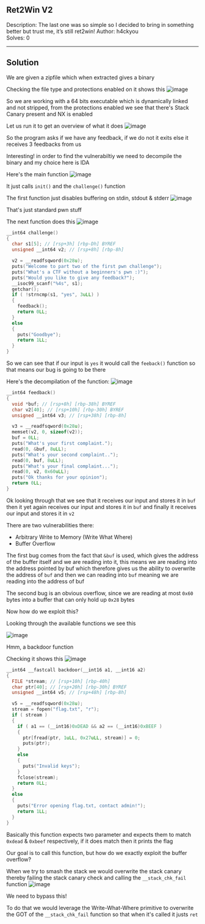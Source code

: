 ## Ret2Win V2

Description: The last one was so simple so I decided to bring in something better but trust me, it’s still ret2win!
Author: h4ckyou<br>
Solves: 0

---
Solution
---

We are given a zipfile which when extracted gives a binary

Checking the file type and protections enabled on it shows this
![image](https://github.com/user-attachments/assets/2db95a41-2813-479c-b7d2-43d72b4e6996)

So we are working with a 64 bits executable which is dynamically linked and not stripped, from the protections enabled we see that there's Stack Canary present and NX is enabled

Let us run it to get an overview of what it does
![image](https://github.com/user-attachments/assets/779cadb5-7269-4277-b93b-9e4adf1c3650)

So the program asks if we have any feedback, if we do not it exits else it receives 3 feedbacks from us

Interesting! in order to find the vulnerabiltiy we need to decompile the binary and my choice here is IDA

Here's the main function
![image](https://github.com/user-attachments/assets/82d757f3-4df4-4069-ae0d-b29e47263bfe)

It just calls `init()` and the `challenge()` function

The first function just disables buffering on stdin, stdout & stderr
![image](https://github.com/user-attachments/assets/605b401d-fa23-4412-8305-8c5a11aa16e5)

That's just standard pwn stuff

The next function does this
![image](https://github.com/user-attachments/assets/9c15803f-2369-4703-97c3-a5c8858e47c3)

```c
__int64 challenge()
{
  char s1[5]; // [rsp+3h] [rbp-Dh] BYREF
  unsigned __int64 v2; // [rsp+8h] [rbp-8h]

  v2 = __readfsqword(0x28u);
  puts("Welcome to part two of the first pwn challenge");
  puts("What's a CTF without a beginners's pwn :)");
  puts("Would you like to give any feedback?");
  __isoc99_scanf("%4s", s1);
  getchar();
  if ( !strncmp(s1, "yes", 3uLL) )
  {
    feedback();
    return 0LL;
  }
  else
  {
    puts("Goodbye");
    return 1LL;
  }
}
```

So we can see that if our input is `yes` it would call the `feeback()` function so that means our bug is going to be there

Here's the decompilation of the function:
![image](https://github.com/user-attachments/assets/d7a66526-44bf-472a-82bc-3e3eef36e544)

```c
__int64 feedback()
{
  void *buf; // [rsp+8h] [rbp-38h] BYREF
  char v2[40]; // [rsp+10h] [rbp-30h] BYREF
  unsigned __int64 v3; // [rsp+38h] [rbp-8h]

  v3 = __readfsqword(0x28u);
  memset(v2, 0, sizeof(v2));
  buf = 0LL;
  puts("What's your first complaint.");
  read(0, &buf, 8uLL);
  puts("What's your second complaint..");
  read(0, buf, 8uLL);
  puts("What's your final complaint...");
  read(0, v2, 0x60uLL);
  puts("Ok thanks for your opinion");
  return 0LL;
}
```

Ok looking through that we see that it receives our input and stores it in `buf` then it yet again receives our input and stores it in `buf` and finally it receives our input and stores it in `v2`

There are two vulnerabilities there:
- Arbitrary Write to Memory (Write What Where)
- Buffer Overflow

The first bug comes from the fact that `&buf` is used, which gives the address of the buffer itself and we are reading into it, this means we are reading into the address pointed by buf which therefore gives us the ability to overwrite the address of `buf` and then we can reading into `buf` meaning we are reading into the address of buf

The second bug is an obvious overflow, since we are reading at most `0x60` bytes into a buffer that can only hold up `0x28` bytes

Now how do we exploit this?

Looking through the available functions we see this

![image](https://github.com/user-attachments/assets/6e55efe4-1566-4795-a549-0dc1cf54726f)

Hmm, a backdoor function

Checking it shows this
![image](https://github.com/user-attachments/assets/2487856b-1cf2-483a-9e95-09ed44012b21)

```c
__int64 __fastcall backdoor(__int16 a1, __int16 a2)
{
  FILE *stream; // [rsp+10h] [rbp-40h]
  char ptr[40]; // [rsp+20h] [rbp-30h] BYREF
  unsigned __int64 v5; // [rsp+48h] [rbp-8h]

  v5 = __readfsqword(0x28u);
  stream = fopen("flag.txt", "r");
  if ( stream )
  {
    if ( a1 == (__int16)0xDEAD && a2 == (__int16)0xBEEF )
    {
      ptr[fread(ptr, 1uLL, 0x27uLL, stream)] = 0;
      puts(ptr);
    }
    else
    {
      puts("Invalid keys");
    }
    fclose(stream);
    return 0LL;
  }
  else
  {
    puts("Error opening flag.txt, contact admin!");
    return 1LL;
  }
}
```

Basically this function expects two parameter and expects them to match `0xdead` & `0xbeef` respectively, if it does match then it prints the flag

Our goal is to call this function, but how do we exactly exploit the buffer overflow?

When we try to smash the stack we would overwrite the stack canary thereby failing the stack canary check and calling the `__stack_chk_fail` function
![image](https://github.com/user-attachments/assets/66ae42c7-6444-4c36-906f-7887025210b4)

We need to bypass this!

To do that we would leverage the Write-What-Where primitive to overwrite the GOT of the `__stack_chk_fail` function so that when it's called it justs `ret`
















